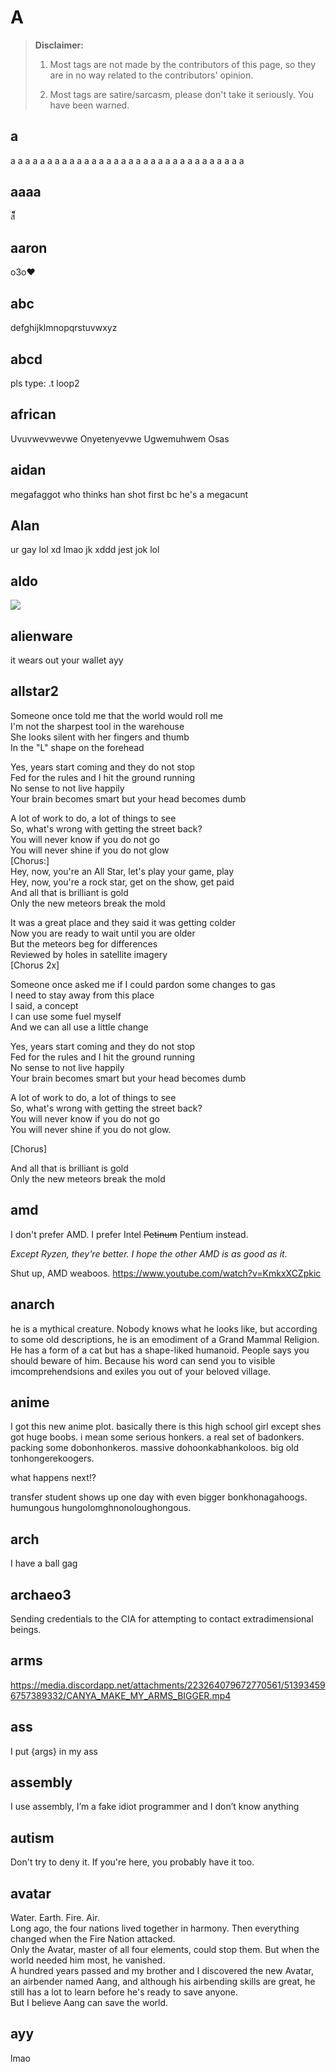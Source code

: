 # A

> **Disclaimer:** 
> 
> 1. Most tags are not made by the contributors of this page, so they are in no way related to the contributors' opinion.
> 
> 2. Most tags are satire/sarcasm, please don't take it seriously. You have been warned.

## a

​᠎a
a
a
a
a
a
a
a
a
a
a
a
a
a
a
a
a
a
a
a
a
a
a
a
a
a
a
a
a
a
a
a

## aaaa

​ส็็็

## aaron

​᠎o3o❤

## abc

​defghijklmnopqrstuvwxyz

## abcd

​pls type: .t loop2

## african

Uvuvwevwevwe Onyetenyevwe Ugwemuhwem Osas

## aidan

megafaggot who thinks han shot first bc he's a megacunt

## Alan

​ur gay lol xd lmao jk xddd jest jok lol

## aldo

![](http://i.imgur.com/VO5lJvT.jpg)

## alienware

​᠎it wears out your wallet ayy

## allstar2

​​​Someone once told me that the world would roll me  
I'm not the sharpest tool in the warehouse  
She looks silent with her fingers and thumb  
In the "L" shape on the forehead  
  
Yes, years start coming and they do not stop  
Fed for the rules and I hit the ground running  
No sense to not live happily  
Your brain becomes smart but your head becomes dumb  
  
A lot of work to do, a lot of things to see  
So, what's wrong with getting the street back?  
You will never know if you do not go  
You will never shine if you do not glow  
[Chorus:]  
Hey, now, you're an All Star, let's play your game, play  
Hey, now, you're a rock star, get on the show, get paid  
And all that is brilliant is gold  
Only the new meteors break the mold  
  
It was a great place and they said it was getting colder  
Now you are ready to wait until you are older  
But the meteors beg for differences  
Reviewed by holes in satellite imagery  
[Chorus 2x]  
  
Someone once asked me if I could pardon some changes to gas  
I need to stay away from this place  
I said, a concept  
I can use some fuel myself  
And we can all use a little change  
  
Yes, years start coming and they do not stop  
Fed for the rules and I hit the ground running  
No sense to not live happily  
Your brain becomes smart but your head becomes dumb  
  
A lot of work to do, a lot of things to see  
So, what's wrong with getting the street back?  
You will never know if you do not go  
You will never shine if you do not glow.  
  
[Chorus]  
  
And all that is brilliant is gold  
Only the new meteors break the mold​​

## amd

​᠎᠎᠎I don't prefer AMD. I prefer Intel ~~Petinum~~ Pentium instead.

*Except Ryzen, they're better. I hope the other AMD is as good as it.*


Shut up, AMD weaboos.
https://www.youtube.com/watch?v=KmkxXCZpkic

## anarch

​​he is a mythical creature. Nobody knows what he looks like, but according to some old descriptions, he is an emodiment of a Grand Mammal Religion. He has a form of a cat but has a shape-liked humanoid. People says you should beware of him. Because his word can send you to visible imcomprehendsions and exiles you out of your beloved village.

## anime

​I got this new anime plot. basically there is this high school girl except shes got huge boobs. i mean some serious honkers. a real set of badonkers. packing some dobonhonkeros. massive dohoonkabhankoloos. big old tonhongerekoogers.

what happens next!?

transfer student shows up one day with even bigger bonkhonagahoogs.  
humungous hungolomghnonoloughongous.

## arch

​I have a ball gag

## archaeo3

​Sending credentials to the CIA for attempting to contact extradimensional beings.

## arms

https://media.discordapp.net/attachments/223264079672770561/513934596757389332/CANYA_MAKE_MY_ARMS_BIGGER.mp4

## ass

I put {args} in my ass

## assembly

​I use assembly, I’m a fake idiot programmer and I don’t know anything

## autism

​᠎Don't try to deny it. If you're here, you probably have it too.

## avatar

​Water. Earth. Fire. Air.  
Long ago, the four nations lived together in harmony. Then everything changed when the Fire Nation attacked.  
Only the Avatar, master of all four elements, could stop them. But when the world needed him most, he vanished.  
A hundred years passed and my brother and I discovered the new Avatar, an airbender named Aang, and although his airbending skills are great, he still has a lot to learn before he's ready to save anyone.  
But I believe Aang can save the world.

## ayy

lmao